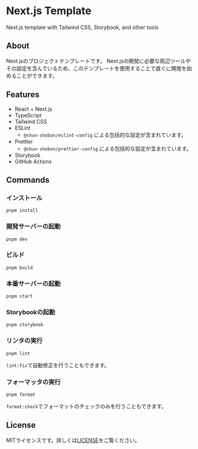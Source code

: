 # Next.js Template

Next.js template with Tailwind CSS, Storybook, and other tools

## About

Next.jsのプロジェクトテンプレートです。
Next.jsの開発に必要な周辺ツールやその設定を含んでいるため、このテンプレートを使用することで直ぐに開発を始めることができます。

## Features

- React + Next.js
- TypeScript
- Tailwind CSS
- ESLint
  - `@shun-shobon/eslint-config` による包括的な設定が含まれています。
- Prettier
  - `@shun-shobon/prettier-config` による包括的な設定が含まれています。
- Storybook
- GitHub Actions

## Commands

### インストール

```shell
pnpm install
```

### 開発サーバーの起動

```shell
pnpm dev
```

### ビルド

```shell
pnpm build
```

### 本番サーバーの起動

```shell
pnpm start
```

### Storybookの起動

```shell
pnpm storybook
```

### リンタの実行

```shell
pnpm lint
```

`lint:fix`で自動修正を行うこともできます。

### フォーマッタの実行

```shell
pnpm format
```

`format:check`でフォーマットのチェックのみを行うこともできます。

## License

MITライセンスです。詳しくは[LICENSE](./LICENSE)をご覧ください。
